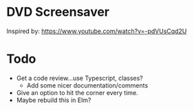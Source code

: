 # DVD Screensaver

Inspired by: https://www.youtube.com/watch?v=-pdVUsCqd2U

# Todo

- Get a code review...use Typescript, classes?
    - Add some nicer documentation/comments
- Give an option to hit the corner every time.
- Maybe rebuild this in Elm?